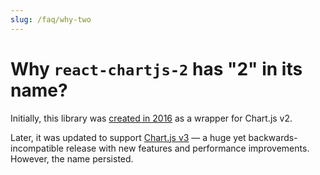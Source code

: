 ```yaml
---
slug: /faq/why-two
---
```


# Why `react-chartjs-2` has "2" in its name?

Initially, this library was [created in 2016](https://github.com/reactchartjs/react-chartjs-2/commit/d8cbcb7dc050d749771c6bb1347e22ec63bdddf9#diff-b335630551682c19a781afebcf4d07bf978fb1f8ac04c6bf87428ed5106870f5R3) as a wrapper for Chart.js v2.

Later, it was updated to support [Chart.js v3](https://www.chartjs.org/docs/latest/getting-started/v3-migration.html) — a huge yet backwards-incompatible release with new features and performance improvements. However, the name persisted.